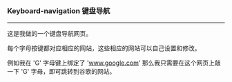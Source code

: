 ### Keyboard-navigation 键盘导航

---
这是我做的一个键盘导航网页。

每个字母按键都对应相应的网站，这些相应的网站可以自己设置和修改。

例如我在 'G' 字母键上绑定了 'www.google.com' 那么我只需要在这个网页上敲一下 'G' 字母，即可跳转到谷歌的网站。
